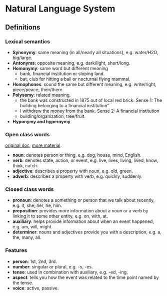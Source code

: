 # Natural Language System

## Definitions

### Lexical semantics

- **Synonymy**: same meaning (in all/nearly all situations), e.g. water/H2O, big/large.
- **Antonyms**: opposite meaning, e.g. dark/light, short/long.
- **Homonymy**: same word but different meaning
  - bank, financial institution or sloping land.
  - bat, club for hitting a ball or nocturnal flying mammal.
- **Homophones**: sound the same but different meaning, e.g. write/right, piece/peace, their/there.
- **Polysemy**: related meaning.
  - the bank was constructed in 1875 out of local red brick. Sense 1: The building belonging to a financial institution”
  - I withdrew the money from the bank. Sense 2: A financial institution
  - building/organization, tree/fruit.
- **Hyponymy and hypernymy**

### Open class words

[original doc](https://online.manchester.ac.uk/bbcswebdav/pid-12310643-dt-content-rid-67013747_1/courses/I3132-COMP-34412-1201-2SE-001971/glossary%281%29.pdf), [more material](https://developers.google.com/tech-writing/one/just-enough-grammar).

- **noun**: denotes person or thing, e.g. dog, house, mind, English.
- **verb**: denotes state, action, or event, e.g. live, lives, living, lived, know, think, catch.
- **adjective**: describes a property with noun, e.g. old, green.
- **adverb**: describes a property with verb, e.g. quickly, suddenly.

### Closed class words

- **pronoun**: denotes a something or person that we talk about recently, e.g. it, she, her, he, him.
- **preposition**: provides more information about a noun or a verb by linking it to some other entity, e.g. on, with, at. 
- **auxiliary**: helps provide information about when an event happened, e.g. am, will, might.
- **determiner**: nouns and adjectives provide you with a description, e.g. a, the, many, all.

### Features

- **person**: 1st, 2nd, 3rd.
- **number**: singular or plural, e.g. -s, -es.
- **tense**: used in combination with auxiliary, e.g. -ed, -ing.
- **aspect**: tells you how the event was related to the time point named by the tense.
- **voice**: active, passive.



